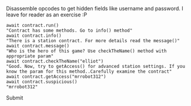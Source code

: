Disassemble opcodes to get hidden fields like username and password. I leave for reader as an exercise :P
```
await contract.run()
"Contract has some methods. Go to info() method"
await contract.info()
"There is a station contract. For more details read the message()"
await contract.message()
"Who is the hero of this game? Use checkTheName() method with appropriate param"
await contract.checkTheName("elliot")
"Good. Now, try to getAccess() for advanced station settings. If you know the param for this method..Carefully examine the contract"
await contract.getAccess("mrrobot312")
await contract.suspicious()
"mrrobot312"
```

Submit
